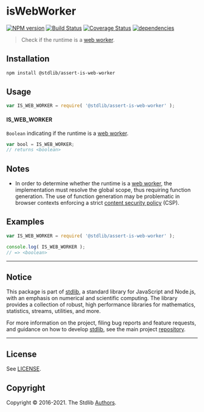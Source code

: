 <!--

@license Apache-2.0

Copyright (c) 2018 The Stdlib Authors.

Licensed under the Apache License, Version 2.0 (the "License");
you may not use this file except in compliance with the License.
You may obtain a copy of the License at

   http://www.apache.org/licenses/LICENSE-2.0

Unless required by applicable law or agreed to in writing, software
distributed under the License is distributed on an "AS IS" BASIS,
WITHOUT WARRANTIES OR CONDITIONS OF ANY KIND, either express or implied.
See the License for the specific language governing permissions and
limitations under the License.

-->

# isWebWorker

[![NPM version][npm-image]][npm-url] [![Build Status][test-image]][test-url] [![Coverage Status][coverage-image]][coverage-url] [![dependencies][dependencies-image]][dependencies-url]

> Check if the runtime is a [web worker][mdn-web-workers-api].

<section class="installation">

## Installation

```bash
npm install @stdlib/assert-is-web-worker
```

</section>

<section class="usage">

## Usage

```javascript
var IS_WEB_WORKER = require( '@stdlib/assert-is-web-worker' );
```

#### IS_WEB_WORKER

`Boolean` indicating if the runtime is a [web worker][mdn-web-workers-api].

```javascript
var bool = IS_WEB_WORKER;
// returns <boolean>
```

</section>

<!-- /.usage -->

<section class="notes">

## Notes

-   In order to determine whether the runtime is a [web worker][mdn-web-workers-api], the implementation must resolve the global scope, thus requiring function generation. The use of function generation may be problematic in browser contexts enforcing a strict [content security policy][mdn-csp] (CSP).

</section>

<!-- /.notes -->

<section class="examples">

## Examples

<!-- eslint no-undef: "error" -->

```javascript
var IS_WEB_WORKER = require( '@stdlib/assert-is-web-worker' );

console.log( IS_WEB_WORKER );
// => <boolean>
```

</section>

<!-- /.examples -->


<section class="main-repo" >

* * *

## Notice

This package is part of [stdlib][stdlib], a standard library for JavaScript and Node.js, with an emphasis on numerical and scientific computing. The library provides a collection of robust, high performance libraries for mathematics, statistics, streams, utilities, and more.

For more information on the project, filing bug reports and feature requests, and guidance on how to develop [stdlib][stdlib], see the main project [repository][stdlib].

---

## License

See [LICENSE][stdlib-license].


## Copyright

Copyright &copy; 2016-2021. The Stdlib [Authors][stdlib-authors].

</section>

<!-- /.stdlib -->

<!-- Section for all links. Make sure to keep an empty line after the `section` element and another before the `/section` close. -->

<section class="links">

[npm-image]: http://img.shields.io/npm/v/@stdlib/assert-is-web-worker.svg
[npm-url]: https://npmjs.org/package/@stdlib/assert-is-web-worker

[test-image]: https://github.com/stdlib-js/assert-is-web-worker/actions/workflows/test.yml/badge.svg
[test-url]: https://github.com/stdlib-js/assert-is-web-worker/actions/workflows/test.yml

[coverage-image]: https://img.shields.io/codecov/c/github/stdlib-js/assert-is-web-worker/main.svg
[coverage-url]: https://codecov.io/github/stdlib-js/assert-is-web-worker?branch=main

[dependencies-image]: https://img.shields.io/david/stdlib-js/assert-is-web-worker
[dependencies-url]: https://david-dm.org/stdlib-js/assert-is-web-worker/main

[stdlib]: https://github.com/stdlib-js/stdlib

[stdlib-authors]: https://github.com/stdlib-js/stdlib/graphs/contributors

[stdlib-license]: https://raw.githubusercontent.com/stdlib-js/assert-is-web-worker/main/LICENSE

[mdn-web-workers-api]: https://developer.mozilla.org/en-US/docs/Web/API/Web_Workers_API

[mdn-csp]: https://developer.mozilla.org/en-US/docs/Web/HTTP/CSP

</section>

<!-- /.links -->
